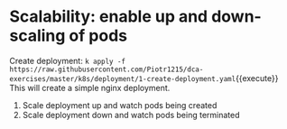 # Scalability: enable up and down-scaling of pods

Create deployment: `k apply -f https://raw.githubusercontent.com/Piotr1215/dca-exercises/master/k8s/deployment/1-create-deployment.yaml`{{execute}}
This will create a simple nginx deployment.

1. Scale deployment up and watch pods being created
2. Scale deployment down and watch pods being terminated